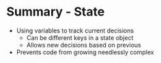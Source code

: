 # Summary - State

- Using variables to track current decisions
  - Can be different keys in a state object
  - Allows new decisions based on previous
- Prevents code from growing needlessly complex

